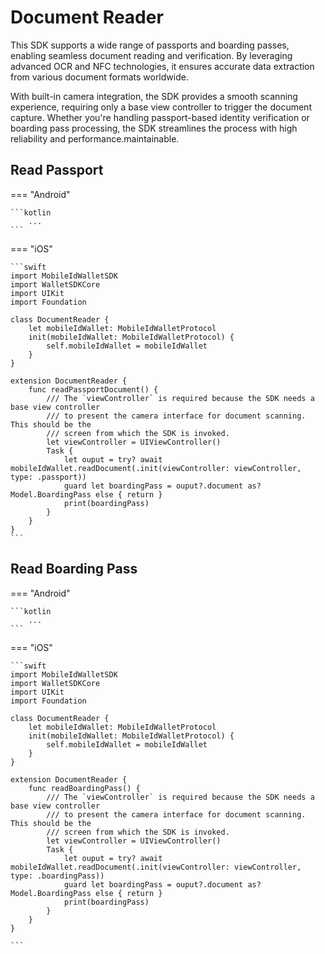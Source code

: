# Document Reader 

This SDK supports a wide range of passports and boarding passes, enabling seamless document reading and verification. By leveraging advanced OCR and NFC technologies, it ensures accurate data extraction from various document formats worldwide.

With built-in camera integration, the SDK provides a smooth scanning experience, requiring only a base view controller to trigger the document capture. Whether you're handling passport-based identity verification or boarding pass processing, the SDK streamlines the process with high reliability and performance.maintainable.

## Read Passport

=== "Android"

    ```kotlin
        ...
    ```

=== "iOS"

    ```swift
	import MobileIdWalletSDK
	import WalletSDKCore
	import UIKit
	import Foundation
	
	class DocumentReader {
	    let mobileIdWallet: MobileIdWalletProtocol
	    init(mobileIdWallet: MobileIdWalletProtocol) {
	        self.mobileIdWallet = mobileIdWallet
	    }
	}
	
	extension DocumentReader {
	    func readPassportDocument() {
	        /// The `viewController` is required because the SDK needs a base view controller
	        /// to present the camera interface for document scanning. This should be the
	        /// screen from which the SDK is invoked.
	        let viewController = UIViewController()
	        Task {
	            let ouput = try? await mobileIdWallet.readDocument(.init(viewController: viewController, type: .passport))
	            guard let boardingPass = ouput?.document as? Model.BoardingPass else { return }
	            print(boardingPass)
	        }
	    }
	}
    ```


## Read Boarding Pass

=== "Android"

    ```kotlin
        ...
    ```

=== "iOS"

    ```swift
	import MobileIdWalletSDK
	import WalletSDKCore
	import UIKit
	import Foundation
	
	class DocumentReader {
	    let mobileIdWallet: MobileIdWalletProtocol
	    init(mobileIdWallet: MobileIdWalletProtocol) {
	        self.mobileIdWallet = mobileIdWallet
	    }
	}
	
	extension DocumentReader {
	    func readBoardingPass() {
	        /// The `viewController` is required because the SDK needs a base view controller
	        /// to present the camera interface for document scanning. This should be the
	        /// screen from which the SDK is invoked.
	        let viewController = UIViewController()
	        Task {
	            let ouput = try? await mobileIdWallet.readDocument(.init(viewController: viewController, type: .boardingPass))
	            guard let boardingPass = ouput?.document as? Model.BoardingPass else { return }
	            print(boardingPass)
	        }
	    }
	}

    ```